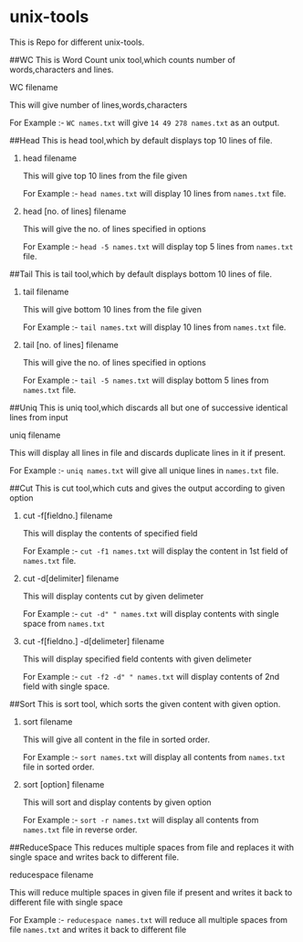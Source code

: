 unix-tools
==========

This is Repo for different unix-tools.

##WC
    This is Word Count unix tool,which counts number of words,characters and lines.

WC filename

This will give number of lines,words,characters

For Example :- `WC names.txt` will give `14 49 278 names.txt` as an output.

##Head
    This is head tool,which by default displays top 10 lines of file.

1. head filename

    This will give top 10 lines from the file given

    For Example :- `head names.txt` will display 10 lines from `names.txt` file.
    
2. head [no. of lines] filename 
    
    This will give the no. of lines specified in options

    For Example :- `head -5 names.txt` will  display top 5 lines from `names.txt` file.
    

##Tail
    This is tail tool,which by default displays bottom 10 lines of file.

1. tail filename

    This will give bottom 10 lines from the file given

    For Example :- `tail names.txt` will display 10 lines from `names.txt` file.
    
2. tail [no. of lines] filename 
    
    This will give the no. of lines specified in options

    For Example :- `tail -5 names.txt` will  display bottom 5 lines from `names.txt` file.
    
##Uniq
    This is uniq tool,which discards all but one of successive identical lines from input
    
uniq filename

This will display all lines in file and discards duplicate lines in it if present.

For Example :- `uniq names.txt` will give all unique lines in `names.txt` file.
    
##Cut
    This is cut tool,which cuts and gives the output according to given option
    
1. cut -f[fieldno.] filename
    
    This will display the contents of specified field

    For Example :- `cut -f1 names.txt` will display the content in 1st field of `names.txt` file.
    
2. cut -d[delimiter] filename
    
    This will display contents cut by given delimeter

    For Example :- `cut -d" " names.txt` will display contents with single space from `names.txt`
    
3. cut -f[fieldno.] -d[delimeter] filename
    
    This will display specified field contents with given delimeter

    For Example :- `cut -f2 -d" " names.txt` will display contents of 2nd field with single space.
    
##Sort
    This is sort tool, which sorts the given content with given option.
    
1. sort filename
    
    This will give all content in the file in sorted order.

    For Example :- `sort names.txt` will display all contents from `names.txt` file in sorted order.
    
2. sort [option] filename
    
    This will sort and display contents by given option

    For Example :- `sort -r names.txt` will display all contents from `names.txt` file in reverse order.


##ReduceSpace
    This reduces multiple spaces from file and replaces it with single space and writes back to different file.
    
reducespace filename

This will reduce multiple spaces in given file if present and writes it back to different file with single space

For Example :- `reducespace names.txt` will reduce all multiple spaces from file `names.txt` and writes it back to different file 
